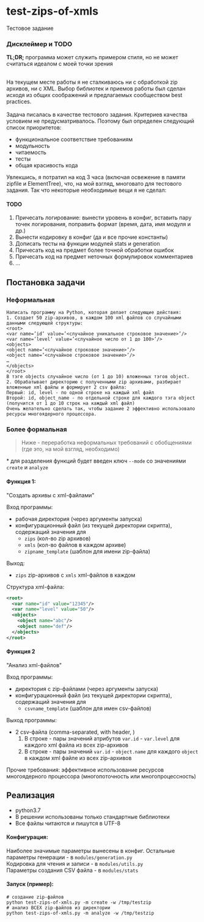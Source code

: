 # test-zips-of-xmls
Тестовое задание

### Дисклеймер и TODO
__TL;DR;__ программа может служить примером стиля, но не может считаться идеалом с моей точки зрения <br><br>

На текущем месте работы я не сталкиваюсь ни с обработкой zip архивов, ни с XML. Выбор библиотек и приемов работы был сделан исходя из общих соображений и предлагаемых сообществом best practices. <br><br>
Задача писалась в качестве тестового задания. Критериев качества условием не предусматривалось. Поэтому был определен следующий список приоритетов:
- функциональное соответствие требованиям
- модульность
- читаемость
- тесты
- общая красивость кода

Увлекшись, я потратил на код 3 часа (включая освежение в памяти zipfile и ElementTree), что, на мой взгляд, многовато для тестового задания. Так что некоторые необходимые вещи я не сделал:

#### TODO
1. Причесать логирование: вынести уровень в конфиг, вставить пару точек логирования, поправить формат (время, дата, имя модуля и др.)
2. Вынести кодировку в конфиг (да и все прочие константы)
3. Дописать тесты на функции модулей stats и generation
4. Причесать код на предмет более точной обработки ошибок
5. Причесать код на предмет неточных формулировок комментариев 
6. ...

## Постановка задачи

### Неформальная
```
Написать программу на Python, которая делает следующие действия:
1. Создает 50 zip-архивов, в каждом 100 xml файлов со случайными данными следующей структуры:
<root>
<var name=’id’ value=’<случайное уникальное строковое значение>’/>
<var name=’level’ value=’<случайное число от 1 до 100>’/>
<objects>
<object name=’<случайное строковое значение>’/>
<object name=’<случайное строковое значение>’/>
…
</objects>
</root>
В тэге objects случайное число (от 1 до 10) вложенных тэгов object.
2. Обрабатывает директорию с полученными zip архивами, разбирает вложенные xml файлы и формирует 2 csv файла:
Первый: id, level - по одной строке на каждый xml файл
Второй: id, object_name - по отдельной строке для каждого тэга object (получится от 1 до 10 строк на каждый xml файл)
Очень желательно сделать так, чтобы задание 2 эффективно использовало ресурсы многоядерного процессора.
```

### Более формальная
> Ниже - переработка неформальных требований с обобщениями (где это, на мой взгляд, необходимо)

\* для разделения функций будет введен ключ `--mode` со значениями `create` и `analyze`

#### Функция 1:
"Создать архивы с xml-файлами"

Вход программы:
- рабочая директория (через аргументы запуска)
- конфигурационный файл (из текущей директории скрипта), содержащий значения для 
  - `zips` (кол-во zip архивов)
  - `xmls` (кол-во файлов в каждом архиве)
  - `zipname_template` (шаблон для имени zip-файла)

Выход:
- `zips` zip-архивов с `xmls` xml-файлов в каждом

Структура xml-файла:
```xml
<root>
  <var name="id" value="12345"/>
  <var name="level" value="50"/>
  <objects>
    <object name="abc"/>
    <object name="def"/>
  </objects>
</root>
```

#### Функция 2
"Анализ xml-файлов"

Вход программы:
- директория с zip-файлами (через аргументы запуска)
- конфигурационный файл (из текущей директории скрипта), содержащий значения для 
  - `csvname_template` (шаблон для имен csv-файлов)

Выход программы:
- 2 csv-файла (comma-separated, with header, )
  1. В строке - пары значений атрибутов `var.id` - `var.level` для каждого xml файла из всех zip-архивов
  2. В строке - пары значений  `var.id` - `object.name` для каждого `object` в каждом xml файле из всех zip-архивов
  
Прочие требования: эффективное использование ресурсов многоядерного процессора (многопоточность или многопроцессность)


## Реализация
- python3.7
- В решении использованы только стандартные библиотеки
- Все файлы читаются и пишутся в UTF-8

#### Конфигурация:<br>
Наиболее значимые параметры вынесены в конфиг. Остальные параметры генерации - в `modules/generation.py`<br>
Кодировка для чтения и записи - в `modules/utils.py`<br>
Параметры создания CSV файла - в `modules/stats`

#### Запуск (пример):
```shell
# создание zip-файлов
python test-zips-of-xmls.py -m create -w /tmp/testzip
# анализ ВСЕХ zip-файлов из директории
python test-zips-of-xmls.py -m analyze -w /tmp/testzip 
```



